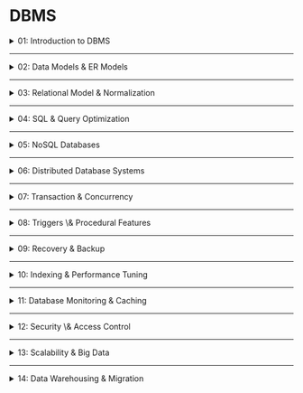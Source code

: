 # DBMS

<details>
  <summary>01: Introduction to DBMS</summary>

### Data, Information & Database

- **Data**: Raw, unorganized facts and figures that lack context. For example, `101`, `John Doe`, `Engineering`.
- **Information**: Data that has been processed, organized, and structured to provide context and meaning. For example, "Student with ID 101 is John Doe from the Engineering department."
- **Database**: An organized, persistent, and structured collection of interrelated data. It is designed for efficient access, management, and updating.
- **Analogy**: Think of a library. The individual words in all the books are **data**. A single, complete book is **information**. The entire organized library, with shelves, catalogs, and a system for checking books in and out, is the **database**.


### Types of Databases

- **Relational Databases (RDBMS)**: Store data in tables with rows and columns. They use SQL (Structured Query Language). Examples include MySQL, PostgreSQL, and Oracle.
- **Non-Relational Databases (NoSQL)**: Store data in formats other than tables. They are more flexible and scalable for certain use cases. Major types include Document, Key-Value, Column-Family, and Graph databases. Examples: MongoDB, Redis.
- **Object-Oriented Databases**: Store data in the form of objects, similar to object-oriented programming.
- **Hierarchical Databases**: Organize data in a tree-like structure with parent-child relationships. Example: IBM's IMS.
- **Network Databases**: Similar to hierarchical but allow each record to have multiple parent and child records, forming a graph-like structure.


### Database Management System (DBMS)

A DBMS is a software system that acts as an interface between the user and the database. It allows users to perform operations like creating, reading, updating, and deleting (CRUD) data while handling security, consistency, and concurrency.

### Need, Advantages & Disadvantages of DBMS

A DBMS is needed to overcome the issues of traditional file-based systems (like data redundancy, inconsistency, and poor security).


| Advantages                         | Disadvantages |
|:-----------------------------------| :-- |
| **Controls Redundancy**            | **High Cost** |
| **Enforces Data Consistency**      | **Complexity** |
| **Facilitates Data Sharing**       | **Performance Overhead** |
| **Provides Security**              | **Requires Skilled Staff** |
| **Offers Backup & Recovery**       | **Single Point of Failure** |
| **Enforces Integrity Constraints** |  |

### Data Abstraction in DBMS (IMP)

Data abstraction hides complex storage details from users. There are three levels:

- **Physical Level (Internal)**: The lowest level. It describes *how* the data is physically stored on storage devices (e.g., file organization, indexing methods). This is the most complex level, visible only to DBAs and developers.
- **Logical Level (Conceptual)**: The middle level. It describes *what* data is stored and the relationships between different data entities. It defines the entire database schema without concern for physical storage.
- **View Level (External)**: The highest level. It shows only a specific part of the database to a particular user group, hiding the rest. A single database can have multiple views. For example, a student might only see their own grades, not the entire university's grade data.

**Analogy**: A car.

- **Physical Level**: The engine mechanics, wiring, and transmission system.
- **Logical Level**: The engineering blueprint of the car showing all components and their connections.
- **View Level**: The driver's dashboard, steering wheel, and pedals—only what is needed to operate the car.


### DBMS Architecture (IMP)

- **1-Tier Architecture**: The database, DBMS, and application logic all reside on a single machine. It is rarely used in production. Example: A simple local database app using SQLite.
- **2-Tier Architecture**: A client-server model. The client (Tier 1) sends requests directly to the database server (Tier 2). The application logic can be on the client or server.
- **3-Tier Architecture**: The most common architecture for web applications. It separates layers for better scalability, security, and maintenance.
  - **Presentation Tier (Client)**: The user interface (e.g., web browser).
  - **Application Tier (Middle Tier)**: The server that contains the business logic (e.g., a Spring Boot application).
  - **Data Tier (Database Server)**: The DBMS that stores and manages the data.
- **Best Practice**: For most modern applications, a 3-tier (or N-tier) architecture is preferred as it decouples the presentation logic from the business logic, making the system more modular and scalable.


### Database Users and Interactions

- **Database Administrator (DBA)**: Has central control. Responsible for security, monitoring, performance tuning, backup, and recovery.
- **Database Designer**: Defines the logical schema, including tables, relationships, and constraints.
- **Application Programmer**: Writes applications (e.g., in Java, Python) that interact with the database using APIs or SQL.
- **End User**: Interacts with the database through an application. They can be:
  - **Naive Users**: Use a pre-built application with a graphical interface.
  - **Sophisticated Users**: Use query languages like SQL to access data directly.


</details>

---

<details>
  <summary>02: Data Models & ER Models</summary>

### DBMS Interfaces

A DBMS interface is the component that allows users to communicate with the database. Different interfaces are designed for different types of users and tasks.[^3_1]

- **Menu-Based Interfaces**: Present a series of options or menus to guide the user in formulating a request. This is common in web applications and removes the need to write complex queries.[^3_2][^3_1]
- **Forms-Based Interfaces**: Provide a form with fields for users to fill in. Ideal for data entry operations (e.g., a registration form). They are simple and structured for naive users.[^3_3][^3_1]
- **Graphical User Interfaces (GUI)**: Display the database schema visually (e.g., tables and relationships). Users can interact by clicking on objects. Tools like MySQL Workbench provide a GUI.
- **Natural Language Interfaces**: Allow users to query the database using plain language (e.g., "Show me all employees in the sales department"). The system translates this into a formal query.
- **DBA Interfaces**: Command-line or graphical interfaces with privileged commands for Database Administrators to manage the system, including user creation, security, and performance monitoring.[^3_2]


### Data Models & their Types

A data model defines the logical structure of a database. It describes how data is connected, processed, and stored.[^3_4]

- **Relational Model**: The most widely used model. Data is organized into tables (relations) made of rows and columns.[^3_5][^3_4]
- **Entity-Relationship (ER) Model**: A high-level, conceptual model that describes data as entities, attributes, and relationships. It's primarily a database design tool.[^3_6][^3_5]
- **Object-Oriented Model**: Data is stored as objects, which encapsulate both data (attributes) and behavior (methods).
- **Hierarchical Model**: Organizes data in a tree-like structure with a single root. Each record has exactly one parent.[^3_5]
- **Network Model**: An extension of the hierarchical model, allowing a record to have multiple parent records, forming a graph structure.[^3_5]


### ER Model & its Components (IMP)

The ER Model is like a blueprint for a database. It helps visualize the database structure before it's built. Its main components are:[^3_6]

- **Entity**: A real-world object or concept, such as a `Student` or a `Car`. Represented by a rectangle.[^3_7]
  - **Weak Entity**: An entity that cannot be uniquely identified by its attributes alone and depends on another entity (the "owner"). Represented by a double rectangle.[^3_7]
- **Attribute**: A property that describes an entity, such as `student_name` or `car_color`. Represented by an oval.[^3_7]
  - **Key Attribute**: Uniquely identifies an entity in a set (e.g., `student_id`). Represented by an underlined oval.[^3_7]
  - **Composite Attribute**: An attribute that can be broken down into smaller components (e.g., `Address` can be broken down into `Street`, `City`, `Zip`).[^3_7]
  - **Multivalued Attribute**: An attribute that can hold multiple values (e.g., `phone_number`). Represented by a double oval.[^3_7]
  - **Derived Attribute**: An attribute whose value can be calculated from other attributes (e.g., `Age` can be derived from `Date_of_Birth`). Represented by a dashed oval.[^3_7]
- **Relationship**: An association between two or more entities, such as a `Student` *enrolls in* a `Course`. Represented by a diamond.[^3_6]


### Types of Relationships in DBMS (IMP)

Relationships are defined by their cardinality, which specifies how many instances of one entity can be related to instances of another entity.


| Relationship Type | Description | Real-World Example | Implementation |
| :-- | :-- | :-- | :-- |
| **One-to-One (1:1)** | Each instance in Entity A is linked to at most one instance in Entity B, and vice-versa [^3_8]. | A `Person` has one `Passport` [^3_9]. | The primary key of one table is stored as a unique foreign key in the other. |
| **One-to-Many (1:N)** | An instance in Entity A can be linked to many instances in Entity B, but an instance in B is linked to only one in A [^3_8]. | A `Customer` can place many `Orders` [^3_8]. | The primary key of the "one" side is added as a foreign key to the "many" side. |
| **Many-to-Many (N:M)** | An instance in Entity A can be linked to many in B, and an instance in B can be linked to many in A [^3_8]. | A `Student` can enroll in many `Courses`, and a `Course` can have many `Students`. | Requires a third "junction" or "linking" table that contains foreign keys from both tables. |

### Extended ER Features (IMP)

These features enhance the ER model to represent complex database schemas more accurately.

- **Specialization**: A **top-down** approach. A higher-level entity is broken down into more specific sub-entities. For example, the entity `Person` can be specialized into `Student` and `Professor`. The sub-entities inherit attributes from the parent but may also have their own specific attributes.[^3_10][^3_11]
- **Generalization**: A **bottom-up** approach. Two or more lower-level entities with common attributes are combined to form a more general higher-level entity. For example, `Car` and `Truck` entities can be generalized into a `Vehicle` entity.[^3_11][^3_10]
- **Aggregation**: Treats a relationship set as a higher-level entity. It's used when a relationship itself needs to participate in another relationship.
  - **Analogy**: Imagine a `Doctor` *treats* a `Patient` at a `Hospital`. The entire "treatment" event (a relationship) might need to be evaluated by an `Auditor`. Aggregation allows you to model this by enclosing the `Doctor-treats-Patient` relationship in a box and treating it as a single entity that the `Auditor` relates to.


### Types of Inheritance

Inheritance refers to how specialization/generalization hierarchies are implemented in a relational database.

- **Single Table Inheritance**: All entities in the hierarchy are stored in a single table. A "discriminator" column is used to identify the type of each row. This is simple but can lead to many `NULL` values if sub-entities have different attributes.[^3_12]
- **Class Table Inheritance**: A separate table is created for the parent entity and for each child entity. The child tables only contain their specific attributes and a foreign key referencing the parent table. This avoids `NULL` values but requires joins.[^3_13]
- **Concrete Table Inheritance**: A separate table is created for each concrete class in the hierarchy. Each table includes all attributes of that class, including inherited ones. This offers good performance for queries on a specific subclass but can lead to data redundancy.


### Entity-Relationship Diagram (ERD) & Creation

An ERD is the visual representation of the ER model. To create one:[^3_6]

1. **Identify Entities**: Determine the main objects or concepts (e.g., `Product`, `Customer`).[^3_14][^3_15]
2. **Define Attributes**: List the properties for each entity (e.g., `product_id`, `name`).[^3_15]
3. **Specify Relationships**: Define how entities are associated (e.g., a `Customer` *buys* a `Product`).[^3_14]
4. **Add Cardinality**: Use notations like Crow's Foot to show the relationship type (1:1, 1:N, N:M).[^3_14]

### Relational Model

This is the model that ER diagrams are typically converted into for implementation. It represents data in two-dimensional tables called **relations**. Each table has rows (tuples) and columns (attributes). The relationships defined in the ER model are maintained through the use of keys.[^3_4]


</details>

---

<details>
  <summary>03: Relational Model & Normalization</summary>

### Intension and Extension

- **Intension (Schema)**: The constant part of the database. It's the description or structure of the database, including the name of the relation (table), its attributes (columns), and their data types. It doesn't change frequently.
- **Extension (Instance)**: The snapshot of the data in the database at a specific moment in time. It's the set of all tuples (rows) currently in a relation. It changes frequently as data is added, updated, or deleted.
- **Analogy**: The **intension** is the blueprint for a house, defining rooms and their functions. The **extension** is the actual furniture and people inside the house at any given time.


### Keys in DBMS (IMP)

Keys are attributes or sets of attributes that help uniquely identify rows in a table.

- **Super Key**: Any set of attributes that can uniquely identify a tuple (row) within a relation.
- **Candidate Key**: A minimal super key. It's a super key from which no attribute can be removed without losing its uniqueness. A table can have multiple candidate keys.
- **Primary Key**: One candidate key chosen by the database designer to be the main identifier for the table. It cannot contain `NULL` values and must be unique.
- **Alternate Key**: Any candidate key that is not selected as the primary key.
- **Foreign Key**: An attribute (or set of attributes) in one table that refers to the primary key of another table. It is used to link tables and enforce referential integrity.
- **Composite Key**: A key that consists of two or more attributes that together uniquely identify a record.


### Data Normalization (IMP)

Normalization is the process of organizing columns and tables in a relational database to minimize **data redundancy** and improve **data integrity**. It involves decomposing larger tables into smaller, well-structured ones to eliminate undesirable characteristics like Insertion, Updation, and Deletion Anomalies.[^4_3][^4_4][^4_5]

**Analogy**: Think of organizing a messy closet. You don't just throw everything in one big pile (un-normalized). Instead, you create separate sections for shirts, pants, and shoes (normalized tables) to find things easily and avoid having five identical red shirts.

#### Normal Forms

Normal forms are a series of guidelines to check if a database is well-designed.[^4_2]


| Normal Form | Rule | Problem Solved |
| :-- | :-- | :-- |
| **1NF** | Ensures all columns contain atomic (indivisible) values. Each cell must hold a single value [^4_1][^4_5]. | Removes repeating groups and multi-valued attributes [^4_7]. |
| **2NF** | Must be in 1NF. All non-key attributes must be fully functionally dependent on the entire primary key [^4_1]. | Eliminates partial dependencies on a composite primary key [^4_7]. |
| **3NF** | Must be in 2NF. There should be no transitive dependencies [^4_1]. | Eliminates dependencies where a non-key attribute depends on another non-key attribute [^4_7]. |
| **BCNF** | A stricter version of 3NF. For every non-trivial functional dependency `X -> Y`, `X` must be a super key. | Handles certain anomalies not addressed by 3NF where a table has multiple overlapping candidate keys. |

**Real-World Example**:

- **Un-normalized Table**:


| StudentID | StudentName | CourseIDs | CourseNames |
| :-- | :-- | :-- | :-- |
| 1 | John | C101, C102 | Java, Python |

- **1NF**: A single cell cannot hold multiple values.


| StudentID | StudentName | CourseID | CourseName |
| :-- | :-- | :-- | :-- |
| 1 | John | C101 | Java |
| 1 | John | C102 | Python |

*Pitfall*: Still has redundancy (`StudentName` is repeated).
- **2NF**: Decompose to remove partial dependencies. Assume `(StudentID, CourseID)` is the primary key. `StudentName` only depends on `StudentID`, which is a partial dependency.
  - **Students Table**:


| StudentID (PK) | StudentName |
| :-- | :-- |
| 1 | John |

    - **Enrollment Table**:


| StudentID (FK) | CourseID (FK) | CourseName |
| :-- | :-- | :-- |
| 1 | C101 | Java |
| 1 | C102 | Python |

- **3NF**: Decompose to remove transitive dependencies. In the `Enrollment` table, `CourseName` depends on `CourseID`, and `CourseID` depends on `StudentID`. This is a transitive dependency (`StudentID -> CourseID -> CourseName`).
  - **Students Table**: `(StudentID, StudentName)`
  - **Courses Table**:


| CourseID (PK) | CourseName |
| :-- | :-- |
| C101 | Java |
| C102 | Python |

    - **Enrollment Table**:


| StudentID (FK) | CourseID (FK) |
| :-- | :-- |
| 1 | C101 |
| 1 | C102 |


**Best Practice**: Aim for at least 3NF in most transactional database designs (OLTP). Higher normal forms are more academic and can sometimes degrade performance due to the need for more joins.

### Functional Dependency (FD)

A functional dependency `X -> Y` in a relation `R` means that the value of attribute set `X` uniquely determines the value of attribute set `Y`. If two tuples have the same value for `X`, they must also have the same value for `Y`.

### Armstrong's Axioms

A set of inference rules used to find all possible functional dependencies in a database.

1. **Reflexivity**: If `Y` is a subset of `X`, then `X -> Y`.
2. **Augmentation**: If `X -> Y`, then `XZ -> YZ` for any `Z`.
3. **Transitivity**: If `X -> Y` and `Y -> Z`, then `X -> Z`.

### Closure in Functional Dependencies

The closure of an attribute set `X`, denoted as `X+`, is the set of all attributes that can be functionally determined from `X` using Armstrong's axioms. It's used to find candidate keys and check dependencies.

### Denormalization

The intentional process of violating normalization rules to improve query performance. By adding redundant data back into tables, we can reduce the number of joins needed to retrieve data, which is often faster.

- **Use Case**: Commonly used in data warehousing and reporting databases (OLAP), where read performance is more critical than write efficiency.
- **Common Pitfall**: Denormalize with caution. It introduces data redundancy, which can lead to inconsistencies if not managed carefully (e.g., using triggers or application logic to keep redundant copies in sync).

</details>

---

<details>
  <summary>04: SQL & Query Optimization</summary>

### Database Languages

- **DDL (Data Definition Language)**: Defines the database schema.
  - **Commands**: `CREATE`, `ALTER`, `DROP`, `TRUNCATE`, `RENAME`.
  - **Example**: `CREATE TABLE Students (StudentID INT PRIMARY KEY, Name VARCHAR(100));`
- **DML (Data Manipulation Language)**: Used for accessing and manipulating data.
  - **Commands**: `SELECT`, `INSERT`, `UPDATE`, `DELETE`.
  - **Example**: `UPDATE Students SET Name = 'John Doe' WHERE StudentID = 1;`
- **DCL (Data Control Language)**: Manages access rights and permissions.
  - **Commands**: `GRANT`, `REVOKE`.
  - **Example**: `GRANT SELECT ON Students TO 'some_user'@'localhost';`
- **TCL (Transaction Control Language)**: Manages transactions in the database.
  - **Commands**: `COMMIT`, `ROLLBACK`, `SAVEPOINT`.


### SQL Operators

- **Arithmetic**: `+`, `-`, `*`, `/`, `%`
- **Comparison**: `=`, `!=` or `<>`, `>`, `<`, `>=`, `<=`
- **Logical**: `AND`, `OR`, `NOT`, `BETWEEN`, `LIKE`, `IN`, `EXISTS`, `ALL`, `ANY`, `IS NULL`


### Aggregates in SQL

Aggregate functions perform a calculation on a set of values and return a single value.

- `COUNT()`: Counts the number of rows.
- `SUM()`: Calculates the sum of values.
- `AVG()`: Calculates the average of values.
- `MIN()`: Returns the minimum value.
- `MAX()`: Returns the maximum value.
- **Common Pitfall**: Aggregate functions (except `COUNT(*)`) ignore `NULL` values. This can affect results, especially with `AVG()`.


### SQL Clauses

Clauses are keywords that perform specific tasks in SQL queries.

- `FROM`: Specifies the table to query.
- `WHERE`: Filters records based on a condition.
- `GROUP BY`: Groups rows that have the same values in specified columns into summary rows. Often used with aggregate functions.
- `HAVING`: Filters groups created by `GROUP BY`. `WHERE` filters rows *before* aggregation, while `HAVING` filters groups *after* aggregation.
- `ORDER BY`: Sorts the result set in ascending (`ASC`) or descending (`DESC`) order.
- `LIMIT` / `OFFSET`: Restricts the number of rows returned and specifies a starting point.


### SQL Joins (IMP)

Joins are used to combine rows from two or more tables based on a related column.


| Join Type | Description |
| :-- | :-- |
| **`INNER JOIN`** | Returns records that have matching values in both tables. |
| **`LEFT JOIN`** | Returns all records from the left table, and the matched records from the right table. The result is `NULL` from the right side if there is no match. |
| **`RIGHT JOIN`** | Returns all records from the right table, and the matched records from the left table. The result is `NULL` from the left side if there is no match. |
| **`FULL OUTER JOIN`** | Returns all records when there is a match in either the left or right table. It's a combination of `LEFT` and `RIGHT` joins. |
| **`CROSS JOIN`** | Produces the Cartesian product of the two tables, combining every row from the first table with every row from the second. |
| **`SELF JOIN`** | Joins a table to itself. Requires using table aliases. Useful for querying hierarchical data (e.g., finding an employee's manager in the same `Employees` table). |

### Unions in SQL

- **`UNION`**: Combines the result set of two or more `SELECT` statements but removes duplicate rows.
- **`UNION ALL`**: Combines the result set but includes all rows, including duplicates. It's faster than `UNION` because it doesn't need to check for duplicates.
- **Best Practice**: Use `UNION ALL` unless you specifically need to remove duplicates, as it offers better performance.


### Views in SQL

A view is a virtual table based on the result-set of an SQL statement.

- **Advantages**:
  - **Simplicity**: Can simplify complex queries.
  - **Security**: Can restrict access to data by showing users only specific columns or rows.
  - **Consistency**: Provides a consistent structure even if the underlying tables change.
- **Indexed Views (Materialized Views)** (IMP): A view where the result set is physically stored on disk and automatically updated when the underlying data changes.
  - **Use Case**: Greatly improves performance for complex and frequently executed queries (e.g., in data warehousing) because the join and aggregation logic is pre-computed.
  - **Common Pitfall**: Adds overhead to data modification operations (`INSERT`, `UPDATE`, `DELETE`) on the base tables because the view must also be updated.


### SQL Subqueries (IMP)

A subquery, or inner query, is a query nested inside another SQL query.

- **Scalar Subquery**: Returns a single value (one row, one column). Can be used anywhere a single value is expected.
- **Multi-row Subquery**: Returns multiple rows. Often used with operators like `IN`, `NOT IN`, `ANY`, `ALL`.
- **Correlated Subquery**: An inner query that depends on the outer query for its values. It is executed once for each row processed by the outer query.
  - **Performance Pitfall**: Correlated subqueries can be very slow because they execute repeatedly. It's often better to rewrite them as a `JOIN` if possible.
  - **Example**: Find employees whose salary is above the average for their department.

```sql
SELECT employee_name, salary
FROM employees e1
WHERE salary > (
    SELECT AVG(salary)
    FROM employees e2
    WHERE e2.department_id = e1.department_id -- Correlated on department_id
);
```


### Query Processing & Optimization (IMP)

The DBMS does not execute an SQL query as written. It first translates it into a relational algebra expression and then optimizes it to find the most efficient execution plan.[^5_1][^5_2]

1. **Parsing and Translation**: The SQL query is parsed for syntax, and translated into a relational algebra expression.
2. **Optimization**: The query optimizer generates multiple possible execution plans. It estimates the "cost" of each plan (based on CPU time, I/O, etc.) and chooses the one with the lowest cost.
3. **Execution**: The DBMS executes the chosen plan.

#### Relational Algebra for Optimization

The optimizer uses relational algebra equivalences to transform the initial query plan into a more efficient one. A key principle is to **reduce the size of intermediate results** as early as possible.

- **Example Optimization**:
  - **Bad Plan**: `Product(Employees, Departments) -> Select(dept_id = 5)`
    - First, create a huge Cartesian product of all employees and all departments. Then, filter. Very inefficient.
  - **Good Plan (Pushing down selections)**: `Select(dept_id = 5, Departments) -> Join(Employees)`
    - First, filter the `Departments` table to get only the relevant department. Then, join with `Employees`. This works on much smaller intermediate data sets.
- **Best Practice**: Always use `WHERE` clauses that are as specific as possible to allow the optimizer to use indexes and reduce the data set early.


</details>

---

<details>
  <summary>05: NoSQL Databases</summary>

### NoSQL Databases

NoSQL ("Not Only SQL") databases provide a mechanism for storage and retrieval of data that is modeled in means other than the tabular relations used in relational databases. They are known for their schema flexibility, horizontal scalability, and high performance.

#### RDBMS (SQL) vs. NoSQL Comparison (IMP)

| Feature | RDBMS (e.g., MySQL, PostgreSQL) | NoSQL (e.g., MongoDB, Redis, Cassandra) |
| :-- | :-- | :-- |
| **Data Model** | Structured data in tables with predefined schemas. | Unstructured, semi-structured, or structured data (documents, key-value, graph). |
| **Schema** | Schema-on-write (strict schema defined before data entry). | Schema-on-read (flexible, dynamic schema). |
| **Scalability** | Vertically scalable (increase resources on a single server). | Horizontally scalable (distribute load across multiple servers). |
| **Consistency** | Strong consistency (ACID properties). | Eventual consistency (BASE properties). |
| **Query Language** | SQL (Structured Query Language). | Varies by database (e.g., MQL for MongoDB, CQL for Cassandra). |
| **Best For** | Complex queries, transactional applications (e.g., banking, e-commerce). | Big data, real-time applications, content management, IoT. |

### BASE Properties (IMP)

While RDBMS databases adhere to ACID properties, many NoSQL databases follow the BASE model, which prioritizes availability over strict consistency.

- **Basically Available**: The system guarantees availability. There will be a response to any request (even if it's a failure message or outdated data).
- **Soft State**: The state of the system may change over time, even without input, due to eventual consistency.
- **Eventually Consistent**: The system will eventually become consistent once it stops receiving input. Data will be replicated to all nodes over time.
- **Analogy**: Imagine you and your friends are editing a shared Google Doc (NoSQL/BASE). If you both type in the same spot at the same time, you might see each other's changes appear with a slight delay. The document is **Basically Available** to both of you, its state is **Soft** as it syncs, and it will be **Eventually Consistent** once all changes are propagated. An RDBMS/ACID approach would be like locking the document file on a shared drive; only one person can edit at a time, ensuring absolute consistency but reducing availability.


### Types of NoSQL Databases (IMP)

| Type | Description | Example | Use Case |
| :-- | :-- | :-- | :-- |
| **Document Store** | Stores data in JSON, BSON, or XML documents. Schema is flexible. | **MongoDB** | Content management, user profiles, product catalogs. |
| **Key-Value Store** | The simplest model. Stores data as a collection of key-value pairs. | **Redis**, **DynamoDB** | Caching, session management, real-time leaderboards. |
| **Column-Family** | Stores data in columns rather than rows. Optimized for fast read/write of columns of data. | **Cassandra**, **HBase** | Big data analytics, logging, time-series data. |
| **Graph Database** | Stores data as nodes (entities) and edges (relationships). | **Neo4j**, **Amazon Neptune** | Social networks, fraud detection, recommendation engines. |

### Graph Databases

Graph databases excel at managing highly connected data.

- **Components**:
  - **Nodes**: Represent entities (e.g., a person, a place).
  - **Edges**: Represent relationships between nodes. They have a direction and a type (e.g., `(Person)-[:FRIENDS_WITH]->(Person)`).
  - **Properties**: Key-value pairs that describe nodes and edges.
- **Query Example (Cypher for Neo4j)**: Find all friends of a user named 'Alice'.

```cypher
MATCH (p1:Person {name: 'Alice'})-[:FRIENDS_WITH]-(p2:Person)
RETURN p2.name;
```


### In-Memory Databases

An in-memory database (IMDB) stores data in a computer's main memory (RAM) instead of on disk.

- **Advantages**: Blazing-fast performance due to the elimination of disk I/O.
- **Disadvantages**: Data volatility (data is lost if power is cut off, unless persistence mechanisms are used) and higher cost of RAM.
- **Example**: **Redis**, **SAP HANA**.
- **Use Case**: Real-time bidding, analytics, and caching layers where response time is critical.


### Partitioning in Databases

Partitioning is the process of splitting a large database table into smaller, more manageable pieces called partitions.

- **Why Partition?**
  - **Improved Performance**: Queries can scan only the relevant partitions instead of the whole table.
  - **Enhanced Manageability**: Maintenance tasks (like backups or index rebuilds) can be performed on individual partitions.
- **Types of Partitioning**:
  - **Horizontal Partitioning**: Divides a table by rows. Rows are distributed into different partitions based on a partition key.
    - **Range Partitioning**: Based on a range of values (e.g., partitioning sales data by month).
    - **List Partitioning**: Based on a list of discrete values (e.g., partitioning customer data by country).
    - **Hash Partitioning**: Based on a hash value of a key, ensuring an even data distribution.
  - **Vertical Partitioning**: Divides a table by columns. Some columns are stored in one partition and the remaining in another. Useful for separating frequently accessed columns from large, infrequently accessed ones (like `BLOB` or `TEXT` fields).


### Sharding in DBMS (IMP)

Sharding is a type of horizontal partitioning applied at the database level, not just within a single table. It involves splitting a database across multiple machines (servers). Each machine, or **shard**, contains a subset of the data.

- **Analogy**: Imagine a massive phone book (the database). Partitioning is like splitting it into sections A-M and N-Z within one building. Sharding is like putting the A-M phonebook in one library branch and the N-Z phonebook in another branch across town.
- **Advantages**:
  - **Horizontal Scalability**: To handle more load, you can just add more servers (shards).
  - **Increased Availability**: If one shard goes down, the other shards remain accessible.
- **Common Pitfall**:
  - **Increased Complexity**: Joins across shards are complex and expensive. Schema design must be done carefully to keep related data on the same shard.
  - **Hotspots**: If the shard key is not chosen well, one shard might get a disproportionate amount of traffic. For example, sharding users by their sign-up month might overload the current month's shard.

</details>

---

<details>
  <summary>06: Distributed Database Systems</summary>

### Database Lifecycle

The Database Lifecycle (DBLC) outlines the phases of designing, implementing, and maintaining a database system.

1. **Requirement Analysis**: Gathering business requirements for the database.
2. **Database Design**: Creating the conceptual, logical, and physical models (ER diagrams, schema definition).
3. **Implementation**: Writing the DDL statements to create the database schema and loading the initial data.
4. **Testing**: Verifying the database for accuracy, performance, and security.
5. **Deployment**: Putting the database into production.
6. **Maintenance**: Ongoing activities like performance tuning, backup, recovery, and security updates.

### Distributed Database Systems (DDBMS)

A distributed database is a single logical database that is physically spread across multiple computers (sites or nodes) connected by a network. From the user's perspective, it appears as a single database.

- **Transparency**: The main goal of a DDBMS is to provide transparency.
  - **Location Transparency**: Users don't need to know the physical location of the data.
  - **Replication Transparency**: Users are unaware if data is replicated across multiple nodes.
  - **Failure Transparency**: The system continues to operate even if some nodes fail.


### Architecture of Distributed Database Systems (IMP)

- **Shared Memory**: Multiple processors share a common memory space. This is not truly a distributed system but a tightly coupled multiprocessor system.
- **Shared Disk**: Each processor has its own private memory but has access to all disks on the network. This architecture provides a degree of fault tolerance.
- **Shared Nothing**: This is the most common architecture for DDBMS. Each node has its own processor, memory, and disk. Nodes communicate over the network. This model is highly scalable and fault-tolerant.


### Data Distribution Methods (IMP)

This describes how data is spread across the different sites in a distributed system.

- **Replication**: The system maintains identical copies (replicas) of the database at multiple sites.
  - **Advantages**: High availability and fast read performance (queries can be served by the nearest node).
  - **Disadvantages**: Slow write performance (updates must be propagated to all replicas) and increased storage cost.
- **Fragmentation (Partitioning)**: The database is divided into smaller pieces (fragments), and each fragment is stored at a different site.
  - **Horizontal Fragmentation**: Splits a table by rows (e.g., storing customer data for each region in a server located in that region).
  - **Vertical Fragmentation**: Splits a table by columns (e.g., storing `employee_id` and `name` in one fragment and sensitive `salary` data in a more secure, separate fragment).
- **Hybrid Approach**: A combination of replication and fragmentation. For example, a table might be fragmented, and then some of those fragments might be replicated for higher availability.


### Fault Tolerance in Distributed Databases (IMP)

Fault tolerance is the ability of the system to continue operating in the event of a failure of one or more of its components.

- **Replication**: The primary mechanism for fault tolerance. If a node with a data replica fails, requests can be redirected to another node that has a copy of the same data.
- **Commit Protocols**:
  - **Two-Phase Commit (2PC)**: A protocol to ensure that a transaction is either committed on all participating nodes or aborted on all of them (atomicity).

1. **Phase 1 (Voting Phase)**: The coordinator node asks all participating nodes (cohorts) to prepare to commit. Cohorts vote "yes" or "no".
2. **Phase 2 (Commit/Abort Phase)**: If all cohorts vote "yes," the coordinator sends a "commit" message. If even one votes "no," it sends an "abort" message.
  - **Common Pitfall**: 2PC can be a bottleneck and is susceptible to blocking if the coordinator fails.
- **Quorum-Based Protocols**: To perform a read or write, a client must get votes from a certain number of replicas (a "quorum"). For example, in a system with 5 replicas, a write might require acks from 3 replicas (`W=3`) and a read might require responses from 3 replicas (`R=3`). Since `W + R > N` (where `N` is the number of replicas), this guarantees that a read will see at least one up-to-date copy of the data.


### Load Balancing in Distributed Databases

Load balancing is the process of distributing client requests or network traffic across multiple servers to ensure no single server becomes a bottleneck.

- **Client-Side Load Balancing**: The client application is aware of the multiple database nodes and chooses one to connect to based on a specific logic (e.g., round-robin).
- **Proxy-Based Load Balancing**: A proxy server (like HAProxy or a dedicated middleware) sits between the clients and the database nodes, intercepting requests and routing them to the appropriate node.
- **DNS-Based Load Balancing**: A domain name (e.g., `db.myapp.com`) can resolve to multiple IP addresses of the different database nodes, and clients will be directed to different nodes.


</details>

---

<details>
  <summary>07: Transaction & Concurrency</summary>

### ACID Properties (IMP)

ACID is a set of properties that guarantees database transactions are processed reliably. This is a cornerstone of transactional systems (OLTP).

- **Atomicity**: "All or nothing." A transaction is an indivisible unit of work. Either all of its operations are completed successfully, or none of them are. If any part fails, the entire transaction is rolled back.
- **Consistency**: A transaction brings the database from one valid state to another. It ensures that any data written to the database must be valid according to all defined rules, including constraints, triggers, and cascades.
- **Isolation**: "One at a time." Concurrent transactions are executed in a way that makes it appear as if they are running sequentially. The intermediate state of a transaction is not visible to other transactions.
- **Durability**: "It will stick." Once a transaction has been committed, its changes are permanent and will survive any subsequent system failure (like a power outage or crash).
- **Analogy**: A bank transfer.
  - **Atomicity**: Money must be debited from Account A AND credited to Account B. If the credit fails, the debit must be undone.
  - **Consistency**: The total amount of money in both accounts remains the same before and after the transaction. No money is created or destroyed.
  - **Isolation**: If someone checks the balance of both accounts while the transfer is in progress, they won't see the money missing from Account A before it has appeared in Account B.
  - **Durability**: Once the bank confirms the transfer is complete, the new balances are permanent, even if the bank's server crashes immediately after.


### CAP Theorem (IMP)

The CAP theorem states that a distributed data store can only provide **two** of the following three guarantees simultaneously:

- **Consistency**: Every read receives the most recent write or an error. All nodes in the system have the same data at the same time.
- **Availability**: Every request receives a (non-error) response, without the guarantee that it contains the most recent write. The system is always operational.
- **Partition Tolerance**: The system continues to operate despite an arbitrary number of messages being dropped (or delayed) by the network between nodes (i.e., a network partition).
- **In distributed systems, network partitions are a fact of life, so you must choose between Consistency and Availability.**
  - **CP (Consistency & Partition Tolerance)**: The system will return an error or time out if it cannot guarantee up-to-date data due to a network partition. (Example: Banking systems).
  - **AP (Availability & Partition Tolerance)**: The system will always return the most recent available version of the data, even if it's stale. (Example: Social media feeds, where eventual consistency is acceptable).


### Database Transactions

A transaction is a logical unit of work that consists of one or more database operations. It is managed by TCL commands: `COMMIT` (save the changes), `ROLLBACK` (undo the changes), and `SAVEPOINT` (create a point to roll back to).

### Concurrency Control in Database (IMP)

Concurrency control is the process of managing simultaneous operations on a database without them interfering with one another. Without it, several problems can occur:

- **Dirty Read**: A transaction reads data that has been written by another transaction that has not yet been committed.
- **Non-Repeatable Read**: A transaction reads the same row twice but gets different data each time because another transaction modified it in between.
- **Phantom Read**: A transaction re-executes a query and finds that the set of rows has changed because another transaction inserted or deleted rows.


### Locking Protocols

Locking is a mechanism to ensure that only one transaction can access a data item at a time.

- **Shared Lock (S-lock / Read Lock)**: Allows a transaction to read a data item. Multiple transactions can hold a shared lock on the same item simultaneously.
- **Exclusive Lock (X-lock / Write Lock)**: Allows a transaction to both read and write a data item. Only one transaction can hold an exclusive lock on an item at any given time. No other lock (shared or exclusive) can be placed.
- **Two-Phase Locking (2PL)**: A protocol that ensures serializability. It has two phases:

1. **Growing Phase**: The transaction can obtain locks but cannot release any.
2. **Shrinking Phase**: The transaction can release locks but cannot obtain any new ones.


### Deadlock in DBMS

A deadlock is a situation where two or more transactions are waiting indefinitely for each other to release locks.

- **Example**: Transaction T1 locks resource A and needs resource B. Transaction T2 locks resource B and needs resource A.
- **Deadlock Prevention**: Protocols that ensure the system will never enter a deadlock state (e.g., acquiring all locks at once, or enforcing a lock order).
- **Deadlock Detection & Recovery**: The system periodically checks for deadlocks. If one is found, it "kills" one of the transactions (the victim) to break the cycle.


### Isolation Levels (IMP)

Isolation levels define the degree to which a transaction must be isolated from the data modifications made by other transactions. SQL defines four levels:


| Isolation Level | Dirty Read | Non-Repeatable Read | Phantom Read |
| :-- | :-- | :-- | :-- |
| **Read Uncommitted** | Allowed | Allowed | Allowed |
| **Read Committed** | Not Allowed | Allowed | Allowed |
| **Repeatable Read** | Not Allowed | Not Allowed | Allowed |
| **Serializable** | Not Allowed | Not Allowed | Not Allowed |

- **Best Practice**: `Read Committed` is the default for many databases (like PostgreSQL and Oracle) and offers a good balance between performance and consistency. `Serializable` provides the highest level of isolation but can significantly reduce concurrency.


</details>


---

<details>
  <summary>08: Triggers \& Procedural Features</summary>

### Triggers in Databases (IMP)

A trigger is a special type of stored procedure that automatically runs when a specific event occurs in the database server. The event is typically a DML (Data Manipulation Language) statement like `INSERT`, `UPDATE`, or `DELETE` on a specified table.

- **Purpose**: Triggers are used to maintain data integrity, enforce complex business rules, and automate tasks.
- **Trigger Timing**:
  - **`BEFORE`**: The trigger action is executed *before* the triggering DML statement is run. Useful for validating or modifying data before it's written.
  - **`AFTER`**: The trigger action is executed *after* the triggering DML statement completes. Useful for actions that should only happen if the initial operation was successful, like logging or updating related tables.
- **Trigger Level**:
  - **Row-Level Trigger**: The trigger fires once for each row affected by the DML statement. Inside the trigger, you can access the data of the row being changed using special variables (e.g., `:new` and `:old` in Oracle/PostgreSQL).
  - **Statement-Level Trigger**: The trigger fires only once for the entire DML statement, regardless of how many rows it affects.

**Real-World Example**: Creating an audit trail.
Suppose you want to log every salary change in an `employees` table.

```sql
-- Create a table to store the audit history
CREATE TABLE salary_audit (
    employee_id INT,
    old_salary DECIMAL(10, 2),
    new_salary DECIMAL(10, 2),
    change_date TIMESTAMP
);

-- Create the trigger
CREATE TRIGGER after_salary_update
AFTER UPDATE OF salary ON employees
FOR EACH ROW
BEGIN
    INSERT INTO salary_audit(employee_id, old_salary, new_salary, change_date)
    VALUES (old.employee_id, old.salary, new.salary, NOW());
END;
```

Now, whenever a salary is updated in the `employees` table, this trigger will automatically fire and insert a record into the `salary_audit` table.

**Common Pitfalls**:

- **Cascading Triggers**: A trigger on one table might cause a change in another table, which in turn fires another trigger. This can lead to complex, hard-to-debug chains of events and even infinite loops if not designed carefully.
- **Performance Overhead**: Triggers add overhead to DML operations. Overuse or poorly written triggers can significantly slow down database performance.
- **Hidden Logic**: The business logic is hidden inside the database, which can make the application's behavior harder to understand and maintain compared to keeping logic within the application code.


### Stored Procedures in Databases

A stored procedure is a precompiled collection of one or more SQL statements and procedural logic that is stored in the database. It can be executed by name.

- **Purpose**:
  - **Encapsulate Business Logic**: Complex operations can be encapsulated into a single procedure.
  - **Improve Performance**: The procedure is compiled once and reused, reducing network traffic as the client only sends the procedure name and parameters instead of a long SQL script.
  - **Enhance Security**: Users can be granted permission to execute a stored procedure without having direct access to the underlying tables.

**Stored Procedures vs. Triggers**:


| Feature | Stored Procedure | Trigger |
| :-- | :-- | :-- |
| **Invocation** | Called explicitly by a user or application (`CALL procedure_name();`). | Invoked implicitly (automatically) by a DML event. |
| **Parameters** | Can accept input and return output parameters. | Cannot be passed parameters directly. |
| **Use Case** | Used for performing specific, reusable tasks (e.g., registering a new user, generating a report). | Used for enforcing rules and automating reactions to data changes. |
| **`COMMIT`/`ROLLBACK`** | Can typically contain transaction control statements. | Cannot usually contain `COMMIT` or `ROLLBACK`. |

**Example of a Stored Procedure**:
A procedure to add a new employee and assign them to a department.

```sql
CREATE PROCEDURE AddEmployee (
    IN emp_name VARCHAR(100),
    IN emp_salary DECIMAL(10, 2),
    IN dept_id INT
)
BEGIN
    -- This could contain more complex logic, validation, etc.
    INSERT INTO employees (name, salary, department_id)
    VALUES (emp_name, emp_salary, dept_id);
END;
```

To run it: `CALL AddEmployee('Jane Doe', 60000, 4);`

**Best Practices**:

- Use stored procedures to centralize and reuse complex business logic that is data-intensive.
- Use triggers for tasks that must always happen when data changes, such as auditing or maintaining data integrity that cannot be handled by constraints alone.


</details>


---

<details>
  <summary>09: Recovery & Backup</summary>

### Database Recovery Management

Database recovery is the process of restoring a database to a correct and consistent state after a failure. The primary goal is to uphold the **Atomicity** and **Durability** properties of ACID. Recovery techniques ensure that committed transactions are permanent and uncommitted transactions are completely undone.[^10_1][^10_7]

#### Types of Failures

- **Transaction Failure**: Occurs when a transaction fails to execute or reaches a point where it cannot continue (e.g., due to a logical error or data validation issue).
- **System Crash**: The system fails due to a hardware malfunction or a software bug (e.g., power outage, OS crash). Data in main memory (buffer) is lost, but data on stable storage (disk) is safe.
- **Disk Failure**: A disk block or the entire disk drive fails, leading to data loss. This is the most catastrophic type of failure.


### Recovery Techniques (IMP)

- **Log-Based Recovery**: This is the most common technique. The DBMS maintains a log file on stable storage that records all database modifications (`INSERT`, `UPDATE`, `DELETE`). The log contains records for the start, commit, and abort of transactions.[^10_1]
  - **Undo**: Reverses the changes made by uncommitted (aborted) transactions.
  - **Redo**: Reapplies the changes made by committed transactions to ensure they are durable.
  - **Immediate Update**: Allows database modifications to be written to disk before the transaction commits. Requires both `UNDO` and `REDO` during recovery.
  - **Deferred Update**: Defers all database modifications until the transaction commits. Only requires `REDO` during recovery.[^10_1]
- **Checkpointing**: A mechanism used to optimize log-based recovery. A checkpoint is a point in time where the DBMS forces all modified database buffers and all log records to be written to disk. When recovering from a crash, the system only needs to process the log from the last checkpoint onward, significantly reducing recovery time.[^10_1]
- **Shadow Paging**: This technique maintains two page tables during a transaction: a `current` page table and a `shadow` page table. The shadow table points to the consistent database state before the transaction started. Updates are made to copies of the pages, and the current table points to these new pages. If the transaction commits, the current table becomes the new shadow table. If it aborts, the current table is discarded, and the shadow table is reinstated. This avoids the need for `UNDO` or `REDO` operations.[^10_1]


### Database Backups (IMP)

A backup is a copy of database data that can be used to restore the database in case of data loss.[^10_2]


| Backup Type | Description | Pros | Cons |
| :-- | :-- | :-- | :-- |
| **Full Backup** | A complete copy of the entire database [^10_4]. | Simple restoration; only one backup file is needed. | Time-consuming; requires significant storage space [^10_4]. |
| **Differential Backup** | Copies all data that has changed since the last **full** backup [^10_5]. | Faster to restore than incremental because you only need the last full backup and the last differential backup [^10_5]. | Backup files grow larger over time until the next full backup. |
| **Incremental Backup** | Copies only the data that has changed since the last backup of **any type** (full or incremental) [^10_4]. | Very fast backups; requires the least storage space. | Restoration is complex, as it requires the last full backup plus all subsequent incremental backups in order [^10_4]. |

**Recovery Models**:

- **Simple Recovery**: The transaction log is automatically truncated, and log backups are not supported. Only full or differential backups can be used. You can only restore the database to the point when the backup was taken, meaning some data loss is possible.[^10_5]
- **Full Recovery**: All transactions are logged until the log is backed up. This model supports point-in-time recovery, allowing you to restore the database to a specific moment (e.g., right before an accidental `DELETE` statement was run).[^10_5]
- **Bulk-Logged Recovery**: A supplement to the full model that reduces log space usage for certain large-scale bulk operations (like `BULK INSERT`) by logging them minimally.[^10_5]

**Best Practices**:

- **Regularly schedule backups**. A common strategy is a weekly full backup, daily differential backups, and transaction log backups every 15-30 minutes.
- **Store backups in a separate physical location** to protect against disasters like fire or flood.
- **Regularly test your backups** by performing a trial restoration to ensure they are valid and the recovery process works as expected.


</details>

---

<details>
  <summary>10: Indexing & Performance Tuning</summary>

### Database Indexing (IMP)

An index is a data structure that improves the speed of data retrieval operations on a database table at the cost of additional writes and storage space. It allows the database to find rows matching specific criteria quickly, without having to scan the entire table.[^11_1][^11_6]

- **Analogy**: An index in a database is like the index at the back of a book. Instead of reading the entire book to find a topic (a full table scan), you look up the topic in the index, which tells you the exact page numbers (data pointers) where it's mentioned.

**Advantages of Indexing**:

- **Faster Query Performance**: Dramatically speeds up `SELECT` queries with `WHERE` clauses and `JOIN` operations.[^11_2][^11_5]
- **Efficient Sorting**: Speeds up `ORDER BY` and `GROUP BY` operations as the data can be retrieved in sorted order directly from the index.[^11_5][^11_2]
- **Enforces Uniqueness**: A unique index ensures that no two rows have the same value in the indexed column(s).[^11_1]

**Disadvantages of Indexing**:

- **Storage Overhead**: Indexes require additional disk space.[^11_1]
- **Slower DML Operations**: `INSERT`, `UPDATE`, and `DELETE` statements become slower because the database must update the indexes as well as the table data.[^11_1]


### Types of Database Indexing (IMP)

- **Single-Column Index**: An index created on a single column.
- **Composite (or Multi-column) Index**: An index created on two or more columns. The order of columns in the index is crucial.
  - **Best Practice**: For a query like `WHERE col1 = 'A' AND col2 = 'B'`, an index on `(col1, col2)` is very effective. An index on `(col2, col1)` would be less effective.

| Index Type | Description | Key Characteristic |
| :-- | :-- | :-- |
| **Clustered Index** | Determines the physical order of data in a table [^11_6]. The leaf nodes of the index contain the actual data rows. | Only **one** clustered index per table. Data is physically sorted on disk according to the index key [^11_1]. |
| **Non-Clustered Index** | The logical order of the index is separate from the physical storage of the rows [^11_2]. The leaf nodes contain pointers to the data rows. | A table can have **multiple** non-clustered indexes [^11_6]. This is like a book's index. |
| **Unique Index** | Enforces that all values in the index key must be unique. A primary key is automatically a unique, clustered index by default in many systems [^11_7]. | Prevents duplicate values [^11_6]. |

### Indexing Techniques

- **B-Tree \& B+ Tree (IMP)**: Most relational databases use B-Trees or B+ Trees for indexing. They are self-balancing tree data structures that maintain sorted data and allow for efficient insertion, deletion, and searching (in logarithmic time).
  - **B-Tree**: Can store data pointers at both internal nodes and leaf nodes.
  - **B+ Tree**: All data pointers are stored exclusively at the leaf nodes. The leaf nodes are also linked together in a doubly-linked list, which allows for very efficient range queries (e.g., `WHERE age BETWEEN 20 AND 30`). This is why B+ Trees are more commonly used for database indexing.
- **Hash Index**: Uses a hash function to compute the location of the data. Extremely fast for exact-match lookups (`WHERE id = 123`) but not useful for range queries (`WHERE id > 100`).[^11_8]
- **Bitmap Index**: Uses a string of bits (a bitmap) to represent the existence of a value for a column. Highly efficient for columns with low cardinality (few distinct values, e.g., 'Gender' with values 'Male', 'Female', 'Other') and often used in data warehouses.[^11_8]
- **Full-Text Index**: Designed for searching text data. It allows you to search for words and phrases within a text column efficiently, something `LIKE '%word%'` is very slow at.[^11_8]
- **Covering Index**: A composite index that includes all the columns needed to satisfy a query (in the `SELECT`, `WHERE`, and `JOIN` clauses). The database can answer the query using only the index, without ever having to access the table data itself, which is extremely fast.

**Best Practices for Indexing**:

- Index columns that are frequently used in `WHERE` clauses, `JOIN` conditions, and `ORDER BY` clauses.
- Do not over-index. Each index slows down DML operations.
- For composite indexes, place the most selective column (the one with the most unique values) first.
- Regularly monitor and maintain indexes. Unused indexes should be dropped.

</details>

---

<details>
  <summary>11: Database Monitoring & Caching</summary>

### Database Monitoring

Database monitoring is the process of tracking the performance, availability, and overall health of a database to ensure it operates efficiently and reliably. Proactive monitoring helps identify and resolve issues before they impact users.[^12_2][^12_6]

#### Key Performance Metrics to Monitor (IMP)

Monitoring can be broken down into key areas :[^12_4]

**1. Query Performance**

- **Query Throughput**: The number of queries executed per second. A sudden drop can indicate a bottleneck.[^12_7]
- **Query Latency / Response Time**: The time taken to execute a query. High latency is a direct indicator of poor performance.[^12_5]
- **Slow Queries**: Identifying the specific queries that take the longest to run is crucial for optimization efforts.[^12_5]

**2. Resource Utilization**

- **CPU Usage**: High CPU usage can indicate inefficient queries or an overloaded server. Consistent usage above 80% is a red flag.[^12_5]
- **Memory Usage**: Tracks how much memory is being used by the database. Insufficient memory leads to more disk I/O, which is slow.[^12_4]
- **Disk I/O**: Measures the read/write operations on the disk. High I/O rates can be a major bottleneck.[^12_5]

**3. Buffer Cache Performance**

- **Cache Hit Ratio**: The percentage of data requests that are served from the in-memory cache versus being read from disk. A high cache hit ratio (e.g., >99% for OLTP systems) is desirable.[^12_4]
- **Page Life Expectancy (PLE)**: The average time a data page stays in the buffer cache. A low PLE indicates memory pressure, as pages are being flushed from memory too quickly to be reused.[^12_4]

**4. Concurrency and Locking**

- **Locks and Blocks**: The number of active locks and blocking transactions. A high number of blocks indicates contention issues where transactions are waiting for others to release locks.[^12_4]
- **Deadlocks**: The number of deadlocks detected. While occasional deadlocks can happen, a frequent occurrence indicates a design problem.

**Popular Monitoring Tools**:

- **Native Tools**: Most databases come with built-in tools (e.g., Oracle Enterprise Manager, SQL Server Management Studio's Activity Monitor).[^12_1][^12_3]
- **Third-Party Tools**: Comprehensive platforms like Datadog, SolarWinds, and Middleware offer advanced monitoring across different database types.[^12_9][^12_1]


### Performance Tuning

Performance tuning is the process of optimizing database performance by identifying and resolving bottlenecks found during monitoring.

- **Query Tuning**: Rewriting inefficient queries, adding appropriate indexes, or using query hints. Using tools like `EXPLAIN PLAN` to analyze the query execution path is a key step.
- **Index Tuning**: Adding necessary indexes, removing unused ones, and ensuring composite indexes are ordered correctly.
- **Configuration Tuning**: Adjusting database server parameters (e.g., memory allocation for the buffer pool, parallelism settings).
- **Schema Optimization**: Denormalizing tables, partitioning large tables, or using materialized views for frequently accessed, complex aggregations.


### Database Caching (IMP)

Caching involves storing frequently accessed data in a faster storage layer (like RAM) to reduce the need to access the slower primary data store (like a disk).

- **Internal Caching (Buffer Pool)**: The database's own internal memory cache where it stores recently used data pages. Performance tuning often involves properly sizing this buffer pool.
- **External Caching**: Using a separate, dedicated in-memory data store (like Redis or Memcached) to cache query results or application objects.


### Database Caching Strategies (IMP)

This describes how data is populated into and managed within an external cache.


| Strategy | How it Works | Pros | Cons |
| :-- | :-- | :-- | :-- |
| **Cache-Aside** | The application is responsible for managing the cache. **Flow**: 1. App requests data from the cache. 2. If **cache miss**, app reads data from the DB. 3. App stores data in the cache. 4. App returns data. | Resilient to cache failures (app can still talk to the DB). The data model in the cache can be different from the DB. | Inconsistent data if the DB is updated but the cache is not (cache invalidation is complex). Every cache miss results in three trips (cache, DB, cache). |
| **Read-Through** | The application treats the cache as the main data store. The cache itself is responsible for fetching data from the DB on a cache miss. **Flow**: 1. App requests data from cache. 2. If **cache miss**, the *cache* reads data from the DB, stores it, and returns it to the app. | Application code is simpler as the caching logic is abstracted away. | Less flexible data model (usually mirrors the DB). |
| **Write-Through** | Data is written to the cache and the database simultaneously. **Flow**: App writes data to the cache, and the cache immediately writes it to the DB. | High data consistency; data in the cache is never stale. | Higher write latency because every write goes to both the cache and the DB. |
| **Write-Back** | Data is written only to the cache. The cache asynchronously writes the data to the database after a delay. | Very low write latency and high write throughput. | Risk of data loss if the cache fails before the data is written to the DB. |
| **Write-Around** | Data is written directly to the database, bypassing the cache. Only data that is read is populated into the cache. | Good for workloads with few re-reads of recently written data. Avoids "cache pollution." | A read request for recently written data will result in a cache miss and higher latency. |

**Best Practice**: The **Cache-Aside** pattern is the most common caching strategy due to its flexibility and resilience.

</details>

---

<details>
  <summary>12: Security \& Access Control</summary>

### Database Security

Database security refers to the collective measures—policies, procedures, and technologies—used to protect a database from unauthorized access, malicious attacks, and data breaches. It encompasses protecting the data itself, the database management system, and the applications that access it.[^13_2][^13_5]

#### Best Practices for Database Security (IMP)

- **Principle of Least Privilege**: Grant users only the minimum permissions necessary to perform their jobs. Avoid giving broad permissions like `DBA` or `admin` to application service accounts.[^13_5]
- **Separate Servers**: Isolate the database server from the web/application server. This prevents an attacker who compromises the web server from directly accessing the database.[^13_2][^13_5]
- **Regular Patching and Updates**: Keep the DBMS and operating system updated with the latest security patches to protect against known vulnerabilities.[^13_1][^13_5]
- **Use Firewalls**: Implement both network firewalls to restrict traffic to the database server and Web Application Firewalls (WAF) to protect against attacks like SQL injection.[^13_5]
- **Disable Default Accounts**: Remove or rename default administrative accounts and change their passwords immediately after installation.[^13_3]
- **Audit and Monitor**: Regularly audit database activity, log all login attempts, and monitor for suspicious behavior.[^13_5]
- **Separate Environments**: Strictly separate production and testing environments. Never use real production data in test environments.[^13_2][^13_5]


### Data Encryption in DBMS (IMP)

Encryption scrambles data into an unreadable format (ciphertext) that can only be read by someone with the correct decryption key. It is a critical defense against data breaches.[^13_5]

- **Encryption in Transit**: Protects data as it moves over the network (e.g., between the application server and the database server). This is typically achieved using protocols like **TLS (Transport Layer Security)**.[^13_3][^13_2]
- **Encryption at Rest**: Protects data where it is stored on disk (e.g., in database files, backups, or logs). This prevents data from being read if the physical storage media is stolen.[^13_2]
- **Analogy**: Encryption in transit is like sending a letter in a sealed, tamper-proof envelope. Encryption at rest is like keeping the letter in a locked safe.


#### Encryption Techniques in DBMS

- **Transparent Data Encryption (TDE)**: A feature in many DBMSs (like SQL Server and Oracle) that automatically encrypts the entire database file at rest. It's "transparent" because the application does not need to be aware that the data is encrypted.
- **Column-Level Encryption**: Encrypts specific sensitive columns within a table (e.g., social security numbers, credit card numbers). This provides more granular control than TDE but requires application-level changes to manage encryption/decryption.[^13_2]
- **Application-Level Encryption**: The application encrypts the data *before* it is sent to the database. This provides the highest level of security, as the DBAs cannot see the unencrypted data, but it adds complexity to the application code.


### Data Masking Techniques

Data masking (or data obfuscation) is the process of creating a structurally similar but inauthentic version of an organization's data. It's used to protect sensitive data while providing a functional substitute for non-production environments (e.g., testing, development).

- **Substitution**: Replacing sensitive data with random but realistic-looking values from a pre-defined list (e.g., replacing real names with fake names).
- **Shuffling**: Randomly reordering values within a column (e.g., shuffling the `salary` column so that the salary values remain, but they are no longer associated with the correct employee).
- **Redaction/Nulling Out**: Replacing sensitive characters with a fixed character (e.g., `XXX-XX-1234`) or simply `NULL`.


### RBAC (Role-Based Access Control) (IMP)

RBAC is a security model that controls access to resources based on the roles of individual users within an enterprise. Instead of assigning permissions to users directly, permissions are assigned to roles, and users are then assigned to roles.

- **How it Works**:

1. **Permissions** are defined (e.g., `SELECT`, `INSERT` on the `employees` table).
2. **Roles** are created (e.g., `HR_Manager`, `Analyst`, `Clerk`).
3. Permissions are granted to roles (e.g., the `HR_Manager` role gets `SELECT`, `UPDATE` on `employees`; the `Analyst` role gets only `SELECT`).
4. **Users** are assigned to roles (e.g., Alice is assigned the `HR_Manager` role).
- **Advantages**:
  - **Simplified Administration**: Managing roles is easier than managing permissions for hundreds of individual users. When a user changes jobs, you just change their role assignment.
  - **Improved Security**: Enforces the principle of least privilege in a scalable way.


</details>

---

<details>
  <summary>13: Scalability & Big Data</summary>

### Database Scaling (IMP)

Database scaling is the process of increasing a database's capacity to handle growing amounts of data and traffic. There are two primary methods:


| Scaling Method | Description | Pros | Cons |
| :-- | :-- | :-- | :-- |
| **Vertical Scaling (Scaling Up)** | Increasing the resources of a single server, such as adding more CPU, RAM, or faster storage (SSDs). | Simple to implement; no changes needed in the application code. | Has a hard physical limit; becomes prohibitively expensive at the high end. Creates a single point of failure. |
| **Horizontal Scaling (Scaling Out)** | Adding more servers (nodes) to a cluster and distributing the load among them. This is the foundation of most distributed systems. | Virtually limitless scalability; provides high availability and fault tolerance. | More complex to manage; requires changes in application design and database architecture (e.g., sharding). |

**Analogy**:

- **Vertical Scaling**: Replacing your car's four-cylinder engine with a powerful V8.
- **Horizontal Scaling**: Keeping your car but buying several more identical cars to handle more passengers.


### Big Data and DBMS

Big Data refers to datasets that are too large or complex for traditional data-processing application software to adequately deal with. It is characterized by the "3 Vs" (which have expanded over time):

- **Volume**: The sheer amount of data (terabytes, petabytes).
- **Velocity**: The speed at which data is generated and needs to be processed (e.g., real-time streaming data from sensors).
- **Variety**: The different forms of data (structured, semi-structured, and unstructured data like text, images, videos).


#### How DBMS Technologies Handle Big Data:

- **Relational Databases (RDBMS)**: Generally not suitable for the unstructured nature and sheer volume of big data. While they can store large amounts of structured data, they are difficult to scale horizontally.
- **NoSQL Databases**: Designed specifically for big data challenges.
  - **Document \& Key-Value Stores (MongoDB, DynamoDB)** handle variety and volume with flexible schemas.
  - **Column-Family Stores (Cassandra, HBase)** are optimized for high-velocity write operations and large-scale analytics.
- **Distributed Processing Frameworks**: Systems like **Apache Hadoop** (with its Hadoop Distributed File System - HDFS) and **Apache Spark** are not databases themselves but are ecosystems designed to store and process big data across clusters of computers. They often work in conjunction with NoSQL databases.
  - **Hadoop MapReduce**: A programming model for processing large datasets in parallel across a distributed cluster. A "map" job filters and sorts the data, and a "reduce" job performs a summary operation.
  - **Apache Spark**: A faster and more flexible successor to MapReduce. It performs processing in-memory, making it significantly faster for many workloads, especially iterative machine learning tasks.


### DBaaS (Database as a Service)

DBaaS is a cloud computing service that lets users access and use a database system without having to purchase and manage the underlying hardware, software, or infrastructure themselves. The cloud provider is responsible for installation, maintenance, backups, and scaling.

**Advantages of DBaaS**:

- **Reduced Administrative Overhead**: The provider handles patching, backups, and replication, freeing up developers and DBAs to focus on application development.
- **Scalability and Elasticity**: Easily scale resources up or down (both vertically and horizontally) on demand, paying only for what you use.
- **High Availability and Durability**: Most DBaaS offerings include built-in fault tolerance and automated failover mechanisms.
- **Cost-Effectiveness**: Converts large capital expenditures (buying servers) into predictable operational expenses.

**Popular DBaaS Providers and Offerings**:

- **Amazon Web Services (AWS)**:
  - **Amazon RDS (Relational Database Service)**: Managed service for RDBMS like PostgreSQL, MySQL, Oracle.
  - **Amazon DynamoDB**: Fully managed, serverless NoSQL key-value and document database.
  - **Amazon Aurora**: A proprietary, high-performance relational database compatible with MySQL and PostgreSQL.
- **Google Cloud Platform (GCP)**:
  - **Cloud SQL**: Managed RDBMS.
  - **Cloud Spanner**: A globally distributed, strongly consistent relational database service.
- **Microsoft Azure**:
  - **Azure SQL Database**: Managed RDBMS.
  - **Azure Cosmos DB**: A globally distributed, multi-model NoSQL database.


</details>

---

<details>
  <summary>14: Data Warehousing & Migration</summary>

### Database Migration

Database migration is the process of moving data from one or more source databases to a target database. This can involve moving to a new hardware platform, a new version of the DBMS, or a completely different database system (e.g., from an on-premises Oracle database to a cloud-based PostgreSQL database).

#### Phases of Database Migration

1. **Pre-Migration (Planning)**:
  - **Assessment**: Analyze the source schema, data volume, and application dependencies.
  - **Strategy Selection**: Choose the migration approach (e.g., Big Bang vs. Trickle).
  - **Tool Selection**: Select appropriate migration tools.
2. **Migration (Execution)**:
  - **Schema Migration**: Convert the source schema to be compatible with the target database.
  - **Data Migration**: The actual transfer of data.
  - **Testing**: Rigorously test the migrated database for data integrity, performance, and functionality.
3. **Post-Migration**:
  - **Cutover**: Switch the application from the source database to the target database.
  - **Validation**: Perform final checks in the production environment.
  - **Decommission**: Retire the old source database.

#### Migration Strategies (IMP)

- **Big Bang Migration**: The entire database is moved in a single, scheduled event. This requires significant downtime but is simpler to manage.
- **Trickle Migration (Phased Migration)**: The migration occurs in phases. Data is moved incrementally, and the old and new systems run in parallel. An event-driven architecture or triggers can be used to keep both systems in sync. This approach minimizes downtime but is much more complex to execute.


### Data Warehousing (IMP)

A data warehouse is a large, centralized repository of integrated data from one or more disparate sources. It is designed to support business intelligence (BI) activities, especially analytics. Data warehouses store historical data and are optimized for fast query performance (OLAP) rather than transactional processing (OLTP).[^15_7]

#### Characteristics of a Data Warehouse

- **Subject-Oriented**: Data is organized around major subjects of the enterprise (e.g., `Customer`, `Product`, `Sales`) rather than the ongoing operations of applications.
- **Integrated**: Data is collected from multiple, heterogeneous sources and is cleaned and transformed to have a consistent format.
- **Time-Variant**: Data in the warehouse represents a long-range history (e.g., 5-10 years), allowing for analysis of trends over time.
- **Non-Volatile**: Data in the warehouse is read-only. Once loaded, it is not updated or changed, only added to.


#### Data Warehouse vs. OLTP Database

| Feature | Data Warehouse (OLAP) | OLTP Database |
| :-- | :-- | :-- |
| **Purpose** | Analytical Processing, Business Intelligence | Transactional Processing, Day-to-day Operations |
| **Design** | Denormalized, Star/Snowflake schemas | Normalized (3NF), ER Model |
| **Data** | Historical, aggregated data | Current, detailed data |
| **Operations** | Mostly complex `SELECT` queries (reads) | Frequent simple `INSERT`, `UPDATE`, `DELETE` (writes) |
| **Users** | Business analysts, data scientists | End-users, application servers |
| **Metric** | Query throughput, data load speed | Transaction throughput |

#### Data Warehouse Architecture Components

1. **Data Sources**: The operational systems (OLTP databases, CRMs, flat files) that provide the raw data.[^15_1]
2. **ETL/ELT Layer**: The process that moves data from sources to the warehouse.
  - **ETL (Extract, Transform, Load)**: Data is extracted, transformed into a standard format in a staging area, and then loaded into the warehouse.[^15_2][^15_4]
  - **ELT (Extract, Load, Transform)**: Raw data is loaded directly into the data warehouse, and transformations are performed inside the warehouse using its processing power. This is a more modern approach favored by cloud data warehouses.[^15_4]
3. **Central Data Repository**: The core of the warehouse, usually a relational database optimized for analytics.
4. **Data Marts**: Subsets of a data warehouse that are focused on a specific business line or department (e.g., a `Sales` data mart). They provide specific user groups with faster access to the data they need.[^15_1]
5. **BI and Analytics Tools**: The front-end tools that users interact with to run queries, create reports, and build dashboards (e.g., Tableau, Power BI).[^15_2]

### Event-Driven Architecture (EDA)

An event-driven architecture is a software design pattern where components communicate by producing and consuming events. An "event" is a significant change in state (e.g., `OrderPlaced`, `InventoryUpdated`).

- **How it relates to Databases**:
  - **Change Data Capture (CDC)**: A key technique in EDA where changes in a source database (inserts, updates, deletes) are captured as events and streamed to other systems in real-time. This is often used for:
    - Replicating data to a data warehouse without batch ETL jobs.
    - Keeping caches in sync with the database.
    - Powering trickle database migrations.
  - **Tools**: Platforms like **Apache Kafka** and **Debezium** are commonly used to build CDC pipelines.


</details>

